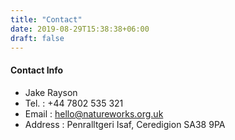 ```yaml
---
title: "Contact"
date: 2019-08-29T15:38:38+06:00
draft: false
---
```


#### Contact Info

* Jake Rayson
* Tel. : +44 7802 535 321
* Email : hello@natureworks.org.uk
* Address : Penralltgeri Isaf, Ceredigion SA38&nbsp;9PA
